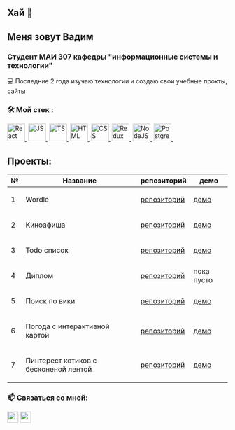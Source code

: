 ## Хай 👋

## Меня зовут Вадим
### Студент МАИ 307 кафедры "информационные системы и технологии"

:computer: Последние 2 года изучаю технологии и создаю свои учебные прокты, сайты

### :hammer_and_wrench: Мой стек :

<div class='flex'>
  <a href='https://react.dev/' target='_blank'><img src='https://user-images.githubusercontent.com/25181517/183897015-94a058a6-b86e-4e42-a37f-bf92061753e5.png' title='React' alt = 'React' width="40" height="40"/>&nbsp;</a>
  <a href='https://developer.mozilla.org/ru/docs/Web/JavaScript' target='_blank'><img src='https://user-images.githubusercontent.com/25181517/117447155-6a868a00-af3d-11eb-9cfe-245df15c9f3f.png' title='JS' alt = 'JS' width="40" height="40"/>&nbsp;</a>
  <a href='https://www.typescriptlang.org/' target='_blank'><img src='https://user-images.githubusercontent.com/25181517/183890598-19a0ac2d-e88a-4005-a8df-1ee36782fde1.png' title='TS' alt = 'TS' width="40" height="40"/>&nbsp;</a>
  <a href='https://developer.mozilla.org/ru/docs/Web/HTML' target='_blank'><img src='https://user-images.githubusercontent.com/25181517/192158954-f88b5814-d510-4564-b285-dff7d6400dad.png' title='HTML' alt = 'HTML' width="40" height="40"/>&nbsp;</a>
  <a href='https://developer.mozilla.org/ru/docs/Web/CSS' target='_blank'><img src='https://user-images.githubusercontent.com/25181517/183898674-75a4a1b1-f960-4ea9-abcb-637170a00a75.png' title='CSS' alt = 'CSS' width="40" height="40"/>&nbsp;</a>
  <a href='https://redux.js.org/' target='_blank'><img src='https://user-images.githubusercontent.com/25181517/187896150-cc1dcb12-d490-445c-8e4d-1275cd2388d6.png' title='Redux' alt = 'Redux' width="40" height="40"/>&nbsp;</a>
  <a href='https://nodejs.org/en' target='_blank'><img src='https://user-images.githubusercontent.com/25181517/183568594-85e280a7-0d7e-4d1a-9028-c8c2209e073c.png' title='NodeJS' alt = 'NodeJS' width="40" height="40"/>&nbsp;</a>
  <a href='https://www.postgresql.org/' target='_blank'><img src='https://user-images.githubusercontent.com/25181517/117208740-bfb78400-adf5-11eb-97bb-09072b6bedfc.png' title='PostgreSQL' alt = 'PostgreSQL' width="40" height="40"/>&nbsp;</a>
</div>

## Проекты:

| №| Название  | репозиторий| демо|
|-----------|----------------------------|-----------------------------------------------------------|-----------------------------------|
|1|<p align="left"> Wordle  |<a href="https://github.com/varushchi/wordle">репозиторий</a>|<a href="https://varushchi.github.io/wordle/">демо</a>|
|2|<p align="left"> Киноафиша  |<a href="https://github.com/varushchi/vk-react">репозиторий</a>|<a href="https://varushchi.github.io/vk-react/">демо</a>|
|3|<p align="left"> Todo список  |<a href="https://github.com/varushchi/todos_mindbox">репозиторий</a>|<a href="https://varushchi.github.io/todos_mindbox/">демо</a>|
|4|<p align="left"> Диплом  |<a href="https://github.com/varushchi/cec-mai">репозиторий</a>|<span>пока пусто</span>|
|5|<p align="left"> Поиск по вики  |<a href="https://github.com/varushchi/wiki_search">репозиторий</a>|<a href="https://varushchi.github.io/wiki_search/">демо</a>|
|6|<p align="left"> Погода с интерактивной картой  |<a href="https://github.com/varushchi/weather_app">репозиторий</a>|<a href="https://varushchi.github.io/weather_app/">демо</a>|
|7|<p align="left"> Пинтерест котиков с бесконеной лентой  |<a href="https://github.com/varushchi/frontend-challenge">репозиторий</a>|<a href="https://varushchi.github.io/frontend-challenge/">демо</a>|


### :mailbox: Связаться со мной:
<p><a href="https://t.me/varu_shchi"><img src="https://upload.wikimedia.org/wikipedia/commons/thumb/8/82/Telegram_logo.svg/768px-Telegram_logo.svg.png?20220101141644" height=25></a>
  <a href="mailto:vadim.shchigolev@mail.ru/"><img src="https://cdn.icon-icons.com/icons2/2429/PNG/512/mail_ru_logo_icon_147267.png" height=25></a></p>
  





